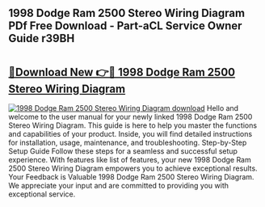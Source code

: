 ## 1998 Dodge Ram 2500 Stereo Wiring Diagram PDf Free Download - Part-aCL Service Owner Guide r39BH

# <h2><a href="http://dfrmgnq.blite.top/?on=1998+Dodge+Ram+2500+Stereo+Wiring+Diagram">🔗Download New 👉🔴 1998 Dodge Ram 2500 Stereo Wiring Diagram</a></h2>

[![1998 Dodge Ram 2500 Stereo Wiring Diagram download](https://i.imgur.com/lujVjoI.png)](http://dfrmgnq.blite.top/?on=1998+Dodge+Ram+2500+Stereo+Wiring+Diagram)
Hello and welcome to the user manual for your newly linked 1998 Dodge Ram 2500 Stereo Wiring Diagram. This guide is here to help you master the functions and capabilities of your product. Inside, you will find detailed instructions for installation, usage, maintenance, and troubleshooting. Step-by-Step Setup Guide Follow these steps for a seamless and successful setup experience. With features like list of features, your new 1998 Dodge Ram 2500 Stereo Wiring Diagram empowers you to achieve exceptional results. Your Feedback is Valuable 1998 Dodge Ram 2500 Stereo Wiring Diagram. We appreciate your input and are committed to providing you with exceptional service.
